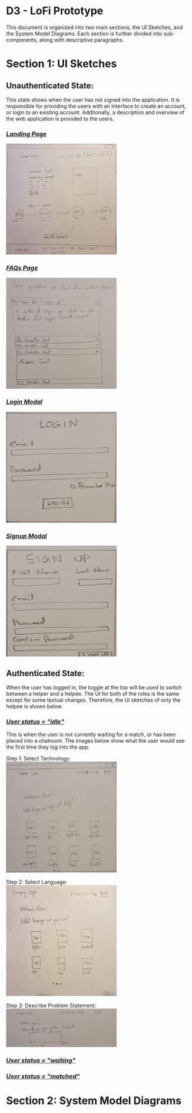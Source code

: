 # D3 - LoFi Prototype

This document is organized into two main sections, the UI Sketches, and the System Model Diagrams. Each section is further divided into sub-components, along with descriptive paragraphs.

# Section 1: UI Sketches

## Unauthenticated State:

This state shows when the user has not signed into the application. It is responsible for providing the users with an interface to create an account, or login to an existing account. Addtionally, a description and overview of the web application is provided to the users.

### <ins>_Landing Page_</ins>

<a href="./d3_assets/ui_sketches/unauth/landing.jpg">
<img src="./d3_assets/ui_sketches/unauth/landing.jpg" width="300px" height="300px" >
</a>

### <ins>_FAQs Page_</ins>

<a href="./d3_assets/ui_sketches/unauth/faqs.jpg">
<img src="./d3_assets/ui_sketches/unauth/faqs.jpg" width="300px" height="300px" >
</a>

### <ins>_Login Modal_</ins>

<a href="./d3_assets/ui_sketches/unauth/loginModal.jpg">
<img src="./d3_assets/ui_sketches/unauth/loginModal.jpg" width="300px" height="300px" >
</a>

### <ins>_Signup Modal_</ins>

<a href="./d3_assets/ui_sketches/unauth/signupModal.jpg">
<img src="./d3_assets/ui_sketches/unauth/signupModal.jpg" width="300px" height="300px" >
</a>

## Authenticated State:

When the user has logged in, the toggle at the top will be used to switch between a helper and a helpee. The UI for both of the roles is the same except for some textual changes. Therefore, the UI sketches of only the helpee is shown below.

### <ins>_User status = "idle"_</ins>

This is when the user is not currently waiting for a match, or has been placed into a chatroom. The images below show what the user would see the first time they log into the app.

Step 1: Select Technology:  
<a href="./d3_assets/ui_sketches/auth/idle/idle_step1.jpg">
<img src="./d3_assets/ui_sketches/auth/idle/idle_step1.jpg" width="300px" height="300px">
</a>

Step 2: Select Language:  
<a href="./d3_assets/ui_sketches/auth/idle/idle_step2.jpg">
<img src="./d3_assets/ui_sketches/auth/idle/idle_step2.jpg" width="300px" height="300px">
</a>

Step 3: Describe Problem Statement:  
<a href="./d3_assets/ui_sketches/auth/idle/idle_step3.jpg">
<img src="./d3_assets/ui_sketches/auth/idle/idle_step3.jpg" width="300px" height="">
</a>

### <ins>_User status = "waiting"_</ins>

### <ins>_User status = "matched"_</ins>

# Section 2: System Model Diagrams
